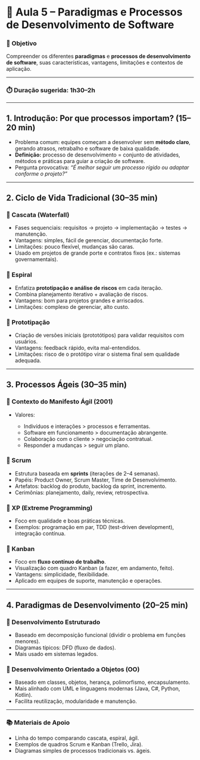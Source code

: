 
# 📍 Aula 5 – Paradigmas e Processos de Desenvolvimento de Software

### 🎯 Objetivo

Compreender os diferentes **paradigmas** e **processos de desenvolvimento de software**, suas características, vantagens, limitações e contextos de aplicação.

---

### ⏱️ Duração sugerida: 1h30–2h

---

## 1. Introdução: Por que processos importam? (15–20 min)

* Problema comum: equipes começam a desenvolver sem **método claro**, gerando atrasos, retrabalho e software de baixa qualidade.
* **Definição:** processo de desenvolvimento = conjunto de atividades, métodos e práticas para guiar a criação de software.
* Pergunta provocativa: *“É melhor seguir um processo rígido ou adaptar conforme o projeto?”*

---

## 2. Ciclo de Vida Tradicional (30–35 min)

### 🔹 Cascata (Waterfall)

* Fases sequenciais: requisitos → projeto → implementação → testes → manutenção.
* Vantagens: simples, fácil de gerenciar, documentação forte.
* Limitações: pouco flexível, mudanças são caras.
* Usado em projetos de grande porte e contratos fixos (ex.: sistemas governamentais).

### 🔹 Espiral

* Enfatiza **prototipação e análise de riscos** em cada iteração.
* Combina planejamento iterativo + avaliação de riscos.
* Vantagens: bom para projetos grandes e arriscados.
* Limitações: complexo de gerenciar, alto custo.

### 🔹 Prototipação

* Criação de versões iniciais (prototótipos) para validar requisitos com usuários.
* Vantagens: feedback rápido, evita mal-entendidos.
* Limitações: risco de o protótipo virar o sistema final sem qualidade adequada.

---

## 3. Processos Ágeis (30–35 min)

### 🔹 Contexto do Manifesto Ágil (2001)

* Valores:

  * Indivíduos e interações > processos e ferramentas.
  * Software em funcionamento > documentação abrangente.
  * Colaboração com o cliente > negociação contratual.
  * Responder a mudanças > seguir um plano.

### 🔹 Scrum

* Estrutura baseada em **sprints** (iterações de 2–4 semanas).
* Papéis: Product Owner, Scrum Master, Time de Desenvolvimento.
* Artefatos: backlog do produto, backlog da sprint, incremento.
* Cerimônias: planejamento, daily, review, retrospectiva.

### 🔹 XP (Extreme Programming)

* Foco em qualidade e boas práticas técnicas.
* Exemplos: programação em par, TDD (test-driven development), integração contínua.

### 🔹 Kanban

* Foco em **fluxo contínuo de trabalho**.
* Visualização com quadro Kanban (a fazer, em andamento, feito).
* Vantagens: simplicidade, flexibilidade.
* Aplicado em equipes de suporte, manutenção e operações.

---

## 4. Paradigmas de Desenvolvimento (20–25 min)

### 🔹 Desenvolvimento Estruturado

* Baseado em decomposição funcional (dividir o problema em funções menores).
* Diagramas típicos: DFD (fluxo de dados).
* Mais usado em sistemas legados.

### 🔹 Desenvolvimento Orientado a Objetos (OO)

* Baseado em classes, objetos, herança, polimorfismo, encapsulamento.
* Mais alinhado com UML e linguagens modernas (Java, C#, Python, Kotlin).
* Facilita reutilização, modularidade e manutenção.

---

### 📚 Materiais de Apoio

* Linha do tempo comparando cascata, espiral, ágil.
* Exemplos de quadros Scrum e Kanban (Trello, Jira).
* Diagramas simples de processos tradicionais vs. ágeis.
